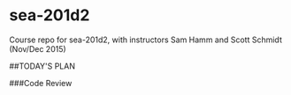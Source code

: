 # sea-201d2
Course repo for sea-201d2, with instructors Sam Hamm and Scott Schmidt (Nov/Dec 2015)


##TODAY'S PLAN

###Code Review
